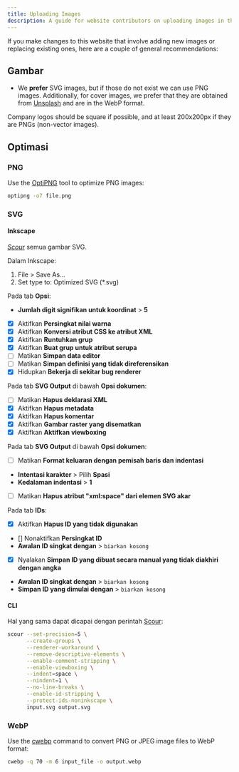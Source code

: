 ```yaml
---
title: Uploading Images
description: A guide for website contributors on uploading images in the proper format and location.
---
```


If you make changes to this website that involve adding new images or replacing existing ones, here are a couple of general recommendations:

## Gambar

- We **prefer** SVG images, but if those do not exist we can use PNG images. Additionally, for cover images, we prefer that they are obtained from [Unsplash](https://unsplash.com) and are in the WebP format.

Company logos should be square if possible, and at least 200x200px if they are PNGs (non-vector images).

## Optimasi

### PNG

Use the [OptiPNG](https://sourceforge.net/projects/optipng) tool to optimize PNG images:

```bash
optipng -o7 file.png
```

### SVG

#### Inkscape

*[Scour](https://github.com/scour-project/scour)* semua gambar SVG.

Dalam Inkscape:

1. File > Save As...
2. Set type to: Optimized SVG (*.svg)

Pada tab **Opsi**:

- **Jumlah digit signifikan untuk koordinat** > **5**
- [x] Aktifkan **Persingkat nilai warna**
- [x] Aktifkan **Konversi atribut CSS ke atribut XML**
- [x] Aktifkan **Runtuhkan grup**
- [x] Aktifkan **Buat grup untuk atribut serupa**
- [ ] Matikan **Simpan data editor**
- [ ] Matikan **Simpan definisi yang tidak direferensikan**
- [x] Hidupkan **Bekerja di sekitar bug renderer**

Pada tab **SVG Output** di bawah **Opsi dokumen**:

- [ ] Matikan **Hapus deklarasi XML**
- [x] Aktifkan **Hapus metadata**
- [x] Aktifkan **Hapus komentar**
- [x] Aktifkan **Gambar raster yang disematkan**
- [x] Aktifkan **Aktifkan viewboxing**

Pada tab **SVG Output** di bawah **Opsi dokumen**:

- [ ] Matikan **Format keluaran dengan pemisah baris dan indentasi**
- **Intentasi karakter** > Pilih **Spasi**
- **Kedalaman indentasi** > **1**
- [ ] Matikan **Hapus atribut "xml:space" dari elemen SVG akar**

Pada tab **IDs**:

- [x] Aktifkan **Hapus ID yang tidak digunakan**
- [] Nonaktifkan **Persingkat ID**
- **Awalan ID singkat dengan** > `biarkan kosong`
- [x] Nyalakan **Simpan ID yang dibuat secara manual yang tidak diakhiri dengan angka**
- **Awalan ID singkat dengan** > `biarkan kosong`
- **Simpan ID yang dimulai dengan** > `biarkan kosong`

#### CLI

Hal yang sama dapat dicapai dengan perintah [Scour](https://github.com/scour-project/scour):

```bash
scour --set-precision=5 \
      --create-groups \
      --renderer-workaround \
      --remove-descriptive-elements \
      --enable-comment-stripping \
      --enable-viewboxing \
      --indent=space \
      --nindent=1 \
      --no-line-breaks \
      --enable-id-stripping \
      --protect-ids-noninkscape \
      input.svg output.svg
```

### WebP

Use the [cwebp](https://developers.google.com/speed/webp/docs/using) command to convert PNG or JPEG image files to WebP format:

```bash
cwebp -q 70 -m 6 input_file -o output.webp
```
